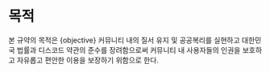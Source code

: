 # 목적
본 규약의 목적은 {objective} 커뮤니티 내의 질서 유지 및 공공복리를 실현하고 대한민국 법률과 디스코드 약관의 준수를 장려함으로써 커뮤니티 내 사용자들의 인권을 보호하고 자유롭고 편안한 이용을 보장하기 위함으로 한다.
